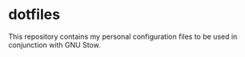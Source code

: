 # dotfiles
This repository contains my personal configuration files to be used in
conjunction with GNU Stow.
